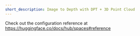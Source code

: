 ```yaml
---
short_description: Image to Depth with DPT + 3D Point Cloud
---
```


Check out the configuration reference at https://huggingface.co/docs/hub/spaces#reference